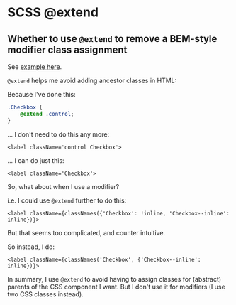 # SCSS @extend

## Whether to use `@extend` to remove a BEM-style modifier class assignment

See [example here](./../../../code_examples/2019Q4/1011WTFF-Checkbox_Radio_Select_Progress).

`@extend` helps me avoid adding ancestor classes in HTML:

Because I've done this:

```scss
.Checkbox {
    @extend .control;
}
```

... I don't need to do this any more:

```tsx
<label className='control Checkbox'>
```

... I can do just this:

```tsx
<label className='Checkbox'>
```

So, what about when I use a modifier?

i.e. I could use `@extend` further to do this:

```tsx
<label className={classNames({'Checkbox': !inline, 'Checkbox--inline': inline})}>
```

But that seems too complicated, and counter intuitive.

So instead, I do:

```tsx
<label className={classNames('Checkbox', {'Checkbox--inline': inline})}>
```

In summary, I use `@extend` to avoid having to assign classes for (abstract) parents of the CSS component I want.
But I don't use it for modifiers (I use two CSS classes instead).